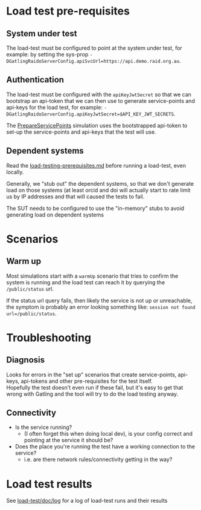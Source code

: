 # Load test pre-requisites

## System under test

The load-test must be configured to point at the system under test, for example:
by setting the sys-prop 
`-DGatlingRaidoServerConfig.apiSvcUrl=https://api.demo.raid.org.au`.


## Authentication

The load-test must be configured with the `apiKeyJwtSecret` so that we can 
bootstrap an api-token that we can then use to generate service-points and 
api-keys for the load test, for example:
`-DGatlingRaidoServerConfig.apiKeyJwtSecret=$API_KEY_JWT_SECRETS`.

The [PrepareServicePoints](/src/gatling/java/raido/loadtest/simulation/PrepareServicePoints.java)
simulation uses the bootstrapped api-token to set-up the service-points and 
api-keys that the test will use.


## Dependent systems

Read the [load-testing-prerequisites.md](./doc/load-testing-prerequisites.md)
before running a load-test, even locally.

Generally, we "stub out" the dependent systems, so that we don't generate load
on those systems (at least orcid and doi will actually start to rate limit us
by IP addresses and that will caused the tests to fail.

The SUT needs to be configured to use the "in-memory" stubs to avoid generating
load on dependent systems


# Scenarios

## Warm up

Most simulations start with a `warmUp` scenario that tries to confirm the 
system is running and the load test can reach it by querying the 
`/public/status` url.

If the status url query fails, then likely the service is not up or unreachable,
the symptom is probably an error looking something like: 
`session not found url=/public/status`.


# Troubleshooting

## Diagnosis

Looks for errors in the "set up" scenarios that create  service-points, 
api-keys, api-tokens and other pre-requisites for the test itself.  
Hopefully the test doesn't even run if these fail, but it's easy to get that 
wrong with Gatling and the tool will try to do the load testing anyway.

## Connectivity
* Is the service running? 
  * (I often forget this when doing local dev), is your
  config correct and pointing at the service it should be?
* Does the place you're running the test have a working connection to the
service?
  * i.e. are there network rules/connectivity getting in the way?


# Load test results

See [load-test/doc/log](./doc/log) for a log of load-test runs and their results